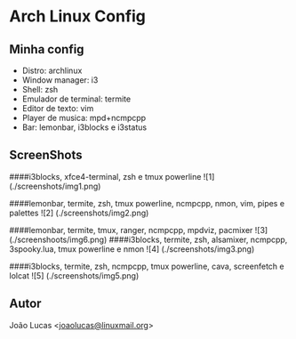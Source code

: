 # Arch Linux Config

## Minha config
* Distro: archlinux
* Window manager: i3
* Shell: zsh
* Emulador de terminal: termite
* Editor de texto: vim
* Player de musica: mpd+ncmpcpp
* Bar: lemonbar, i3blocks e i3status

## ScreenShots	

####i3blocks, xfce4-terminal, zsh e tmux powerline 
![1] (./screenshots/img1.png)


####lemonbar, termite, zsh, tmux powerline, ncmpcpp, nmon, vim, pipes e palettes 
![2] (./screenshots/img2.png)

####lemonbar, termite, tmux, ranger, ncmpcpp, mpdviz, pacmixer
![3] (./screenshoots/img6.png) 
####i3blocks, termite, zsh, alsamixer, ncmpcpp, 3spooky.lua, tmux powerline e nmon 
![4] (./screenshots/img3.png)


####i3blocks, termite, zsh, ncmpcpp, tmux powerline, cava, screenfetch e lolcat
![5] (./screenshots/img5.png)


## Autor
João Lucas <<joaolucas@linuxmail.org>>
